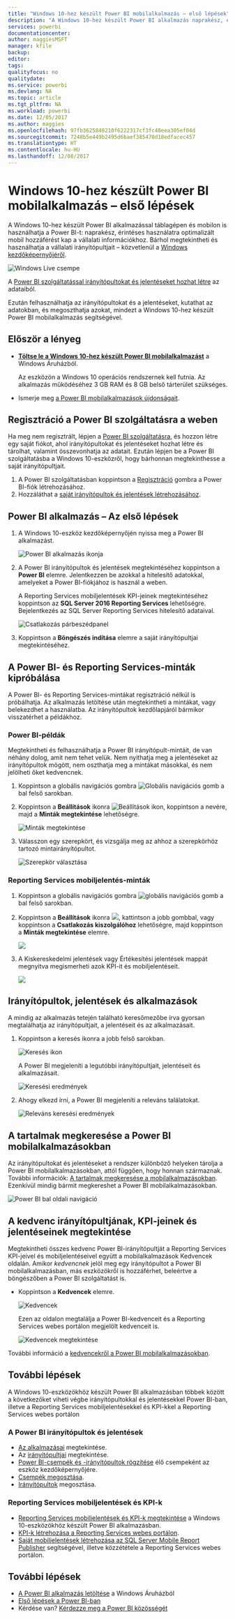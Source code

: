 ```yaml
---
title: "Windows 10-hez készült Power BI mobilalkalmazás – első lépések"
description: "A Windows 10-hez készült Power BI alkalmazás naprakész, érintéses használatra optimalizált mobil hozzáférést biztosít a vállalati információkhoz a táblagépén vagy a telefonján."
services: powerbi
documentationcenter: 
author: maggiesMSFT
manager: kfile
backup: 
editor: 
tags: 
qualityfocus: no
qualitydate: 
ms.service: powerbi
ms.devlang: NA
ms.topic: article
ms.tgt_pltfrm: NA
ms.workload: powerbi
ms.date: 12/05/2017
ms.author: maggies
ms.openlocfilehash: 97fb3625848210f6222317cf3fc48eea305ef04d
ms.sourcegitcommit: 7248b5e449b2495d6baef385470d18edfacec457
ms.translationtype: HT
ms.contentlocale: hu-HU
ms.lasthandoff: 12/08/2017
---
```

# <a name="get-started-with-the-power-bi-mobile-app-for-windows-10"></a>Windows 10-hez készült Power BI mobilalkalmazás – első lépések
A Windows 10-hez készült Power BI alkalmazással táblagépen és mobilon is használhatja a Power BI-t: naprakész, érintéses használatra optimalizált mobil hozzáférést kap a vállalati információkhoz. Bárhol megtekintheti és használhatja a vállalati irányítópultjait – közvetlenül a [Windows kezdőképernyőjéről](mobile-pin-dashboard-start-screen-windows-10-phone-app.md).

![Windows Live csempe](media/mobile-windows-10-phone-app-get-started/pbi_win10_livetile.gif)

A [Power BI szolgáltatással irányítópultokat és jelentéseket hozhat létre](service-get-started.md) az adataiból. 

Ezután felhasználhatja az irányítópultokat és a jelentéseket, kutathat az adatokban, és megoszthatja azokat, mindezt a Windows 10-hez készült Power BI mobilalkalmazás segítségével.

## <a name="first-things-first"></a>Először a lényeg
* [**Töltse le a Windows 10-hez készült Power BI mobilalkalmazást**](http://go.microsoft.com/fwlink/?LinkID=526478) a Windows Áruházból.
  
  Az eszközön a Windows 10 operációs rendszernek kell futnia. Az alkalmazás működéséhez 3 GB RAM és 8 GB belső tárterület szükséges.
   
* Ismerje meg [a Power BI mobilalkalmazások újdonságait](mobile-whats-new-in-the-mobile-apps.md).

## <a name="sign-up-for-the-power-bi-service-on-the-web"></a>Regisztráció a Power BI szolgáltatásra a weben
Ha meg nem regisztrált, lépjen a [Power BI szolgáltatásra](http://powerbi.com/), és hozzon létre egy saját fiókot, ahol irányítópultokat és jelentéseket hozhat létre és tárolhat, valamint összevonhatja az adatait. Ezután lépjen be a Power BI szolgáltatásba a Windows 10-eszközről, hogy bárhonnan megtekinthesse a saját irányítópultjait.

1. A Power BI szolgáltatásban koppintson a [Regisztráció](http://go.microsoft.com/fwlink/?LinkID=513879) gombra a Power BI-fiók létrehozásához.
2. Hozzáláthat a [saját irányítópultok és jelentések létrehozásához](service-get-started.md).

## <a name="get-started-with-the-power-bi-app"></a>Power BI alkalmazás – Az első lépések
1. A Windows 10-eszköz kezdőképernyőjén nyissa meg a Power BI alkalmazást.
   
   ![Power BI alkalmazás ikonja](media/mobile-windows-10-phone-app-get-started/pbi_win10ph_appiconsm.png)
2. A Power BI irányítópultok és jelentések megtekintéséhez koppintson a **Power BI** elemre. Jelentkezzen be azokkal a hitelesítő adatokkal, amelyeket a Power BI-fiókjához is használ a weben. 
   
   A Reporting Services mobiljelentések KPI-jeinek megtekintéséhez koppintson az **SQL Server 2016 Reporting Services** lehetőségre. Bejelentkezés az SQL Server Reporting Services hitelesítő adataival.
   
   ![Csatlakozás párbeszédpanel](media/mobile-windows-10-phone-app-get-started/power-bi-windows-10-connect.png)
3. Koppintson a **Böngészés indítása** elemre a saját irányítópultjai megtekintéséhez.

## <a name="try-the-power-bi-and-reporting-services-samples"></a>A Power BI- és Reporting Services-minták kipróbálása
A Power BI- és Reporting Services-mintákat regisztráció nélkül is próbálhatja. Az alkalmazás letöltése után megtekintheti a mintákat, vagy belekezdhet a használatba. Az irányítópultok kezdőlapjáról bármikor visszatérhet a példákhoz.

### <a name="power-bi-samples"></a>Power BI-példák
Megtekintheti és felhasználhatja a Power BI irányítópult-mintáit, de van néhány dolog, amit nem tehet velük. Nem nyithatja meg a jelentéseket az irányítópultok mögött, nem oszthatja meg a mintákat másokkal, és nem jelölheti őket kedvencnek.

1. Koppintson a globális navigációs gombra ![Globális navigációs gomb](media/mobile-windows-10-phone-app-get-started/power-bi-windows-10-navigation-icon.png) a bal felső sarokban.
2. Koppintson a **Beállítások** ikonra ![Beállítások ikon](media/mobile-windows-10-phone-app-get-started/power-bi-win10-settings-icon.png), koppintson a nevére, majd a **Minták megtekintése** lehetőségre.
   
   ![Minták megtekintése](media/mobile-windows-10-phone-app-get-started/power-bi-win10-view-samples.png)
3. Válasszon egy szerepkört, és vizsgálja meg az ahhoz a szerepkörhöz tartozó mintairányítópultot.  
   
   ![Szerepkör választása](media/mobile-windows-10-phone-app-get-started/power-bi-win10-samples.png)

### <a name="reporting-services-mobile-report-samples"></a>Reporting Services mobiljelentés-minták
1. Koppintson a globális navigációs gombra ![globális navigációs gomb](media/mobile-windows-10-phone-app-get-started/power-bi-windows-10-navigation-icon.png) a bal felső sarokban.
2. Koppintson a **Beállítások** ikonra ![](media/mobile-windows-10-phone-app-get-started/power-bi-win10-settings-icon.png), kattintson a jobb gombbal, vagy koppintson a **Csatlakozás kiszolgálóhoz** lehetőségre, majd koppintson a **Minták megtekintése** elemre.
   
   ![](media/mobile-windows-10-phone-app-get-started/power-bi-win10-connect-ssrs-samples.png)
3. A Kiskereskedelmi jelentések vagy Értékesítési jelentések mappát megnyitva megismerheti azok KPI-it és mobiljelentéseit.
   
   ![](media/mobile-windows-10-phone-app-get-started/power-bi-win10-ssrs-sample-kpis.png)

## <a name="search-for-dashboards-reports-and-apps"></a>Irányítópultok, jelentések és alkalmazások
A mindig az alkalmazás tetején található keresőmezőbe írva gyorsan megtalálhatja az irányítópultjait, a jelentéseit és az alkalmazásait.

1. Koppintson a keresés ikonra a jobb felső sarokban.
   
   ![Keresés ikon](media/mobile-windows-10-phone-app-get-started/pbi_win10ph_searchbarbrdr.png)
   
   A Power BI megjeleníti a legutóbbi irányítópultjait, jelentéseit és alkalmazásait.
   
   ![Keresési eredmények](media/mobile-windows-10-phone-app-get-started/pbi_win10_searchrecent.png)
2. Ahogy elkezd írni, a Power BI megjeleníti a releváns találatokat.
   
   ![Releváns keresési eredmények](media/mobile-windows-10-phone-app-get-started/pbi_win10_search_m.png)

## <a name="find-your-content-in-the-power-bi-mobile-apps"></a>A tartalmak megkeresése a Power BI mobilalkalmazásokban
Az irányítópultokat és jelentéseket a rendszer különböző helyeken tárolja a Power BI mobilalkalmazásokban, attól függően, hogy honnan származnak. További információk: [A tartalmak megkeresése a mobilalkalmazásokban](mobile-apps-find-content-mobile-devices.md). Ezenkívül mindig bármit megkereshet a Power BI mobilalkalmazásokban. 

![Power BI bal oldali navigáció](media/mobile-windows-10-phone-app-get-started/power-bi-win10-left-nav.png)

## <a name="view-your-favorite-dashboards-kpis-and-reports"></a>A kedvenc irányítópultjának, KPI-jeinek és jelentéseinek megtekintése
Megtekintheti összes kedvenc Power BI-irányítópultját a Reporting Services KPI-jeivel és mobiljelentéseivel együtt a mobilalkalmazások Kedvencek oldalán. Amikor *kedvencnek* jelöl meg egy irányítópultot a Power BI mobilalkalmazásban, más eszközökről is hozzáférhet, beleértve a böngészőben a Power BI szolgáltatást is. 

* Koppintson a **Kedvencek** elemre.
  
   ![Kedvencek](media/mobile-windows-10-phone-app-get-started/power-bi-win10-favorite-menu.png)
  
   Ezen az oldalon megtalálja a Power BI-kedvenceit és a Reporting Services webes portálon megjelölt kedvenceit is.
  
   ![Kedvencek megtekintése](media/mobile-windows-10-phone-app-get-started/power-bi-win10-favorites.png)

További információ a [kedvencekről a Power BI mobilalkalmazásokban](mobile-apps-favorites.md).

## <a name="next-steps"></a>További lépések
A Windows 10-eszközökhöz készült Power BI alkalmazásban többek között a következőket viheti végbe irányítópultokkal és jelentésekkel Power BI-ban, illetve a Reporting Services mobiljelentésekkel és KPI-kkel a Reporting Services webes portálon

### <a name="power-bi-dashboards-and-reports"></a>A Power BI irányítópultok és jelentések
* [Az alkalmazásai](service-install-use-apps.md) megtekintése.
* Az [irányítópultjai](mobile-apps-view-dashboard.md) megtekintése.
* [Power BI-csempék és -irányítópultok rögzítése](mobile-pin-dashboard-start-screen-windows-10-phone-app.md) élő csempeként az eszköz kezdőképernyőjére.
* [Csempék megosztása](mobile-share-tile-windows-10-phone-app.md).
* [Irányítópultok](mobile-share-dashboard-from-the-mobile-apps.md) megosztása.

### <a name="reporting-services-mobile-reports-and-kpis"></a>Reporting Services mobiljelentések és KPI-k
* [Reporting Services mobiljelentések és KPI-k megtekintése](mobile-app-windows-10-ssrs-kpis-mobile-reports.md) a Windows 10-eszközökhöz készült Power BI alkalmazásban.
* [KPI-k létrehozása a Reporting Services webes portálon](https://msdn.microsoft.com/library/mt683632.aspx).
* [Saját mobiljelentések létrehozása az SQL Server Mobile Report Publisher](https://msdn.microsoft.com/library/mt652547.aspx) segítségével, illetve közzététele a Reporting Services webes portálon.

## <a name="next-steps"></a>További lépések
* [A Power BI alkalmazás letöltése](http://go.microsoft.com/fwlink/?LinkID=526478) a Windows Áruházból  
* [Első lépések a Power BI-ban](service-get-started.md)
* Kérdése van? [Kérdezze meg a Power BI közösségét](http://community.powerbi.com/)

